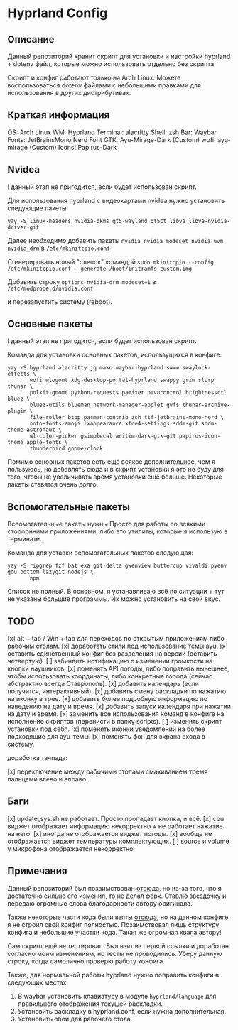 # Hyprland Config

## Описание

Данный репозиторий хранит скрипт для установки и настройки hyprland + dotenv файл, которые можно использовать отдельно без скрипта.

Скрипт и конфиг работают только на Arch Linux. Можете воспользоваться dotenv файлами с небольшими правками для использования в других дистрибутивах.

## Краткая информация

OS: Arch Linux
WM: Hyprland
Terminal: alacritty
Shell: zsh
Bar: Waybar
Fonts: JetBrainsMono Nerd Font
GTK: Ayu-Mirage-Dark (Custom)
wofi: ayu-mirage (Custom)
Icons: Papirus-Dark

## Nvidea

! данный этап не пригодится, если будет использован скрипт.

Для использования hyprland с видеокартами nvidea нужно установить следующие пакеты:

```
yay -S linux-headers nvidia-dkms qt5-wayland qt5ct libva libva-nvidia-driver-git
```

Далее необходимо добавить пакеты `nvidia nvidia_modeset nvidia_uvm nvidia_drm` в `/etc/mkinitcpio.conf`

Сгенерировать новый "слепок" командой `sudo mkinitcpio --config /etc/mkinitcpio.conf --generate /boot/initramfs-custom.img`

Добавить строку `options nvidia-drm modeset=1` в `/etc/modprobe.d/nvidia.conf`

и перезапустить систему (reboot).

## Основные пакеты

! данный этап не пригодится, если будет использован скрипт.

Команда для установки основных пакетов, использущихся в конфиге:

```
yay -S hyprland alacritty jq mako waybar-hyprland swww swaylock-effects \
       wofi wlogout xdg-desktop-portal-hyprland swappy grim slurp thunar \
       polkit-gnome python-requests pamixer pavucontrol brightnessctl bluez \
       bluez-utils blueman network-manager-applet gvfs thunar-archive-plugin \
       file-roller btop pacman-contrib zsh ttf-jetbrains-mono-nerd \
       noto-fonts-emoji lxappearance xfce4-settings sddm-git sddm-theme-astronaut \
       wl-color-picker gsimplecal aritim-dark-gtk-git papirus-icon-theme apple-fonts \
       thunderbird gnome-clock
```

Помимо основных пакетов есть ещё всякое дополнительное, чем я пользуюсь, но добавлять сюда и в скрипт установки
я это не буду для того, чтобы не увеличивать время установки ещё больше. Некоторые пакеты ставятся очень
долго.

## Вспомогательные пакеты

Вспомогательные пакеты нужны Просто для работы со всякими сторорнними приложениями, либо это
утилиты, которые я использую в терминате.

Команда для уставки вспомогательных пакетов следующая:

```
yay -S ripgrep fzf bat exa git-delta gwenview buttercup vivaldi pyenv gdu bottom lazygit nodejs \
       npm
```

Список не полный. В основном, я устанавливаю всё по ситуации + тут не указаны большие программы.
Их можно установить на свой вкус.

## TODO

[x] alt + tab / Win + tab для переходов по открытым приложениям либо рабочим столам.
[x] доработать стили под использование темы ayu.
[x] оставить единственный конфиг без разделения на версии (оставить четвертую).
[ ] забиндить нотификацию о изменении громкости на кнопки наушников.
[x] поменять API погоды, либо поправить нынешнее, чтобы использовать координаты, либо конкретные города (сейчас абстрактно всегда Ставрополь).
[x] добавить календарь (если получится, интерактивный).
[x] добавить смену раскладки по нажатию на иконку в трее.
[x] добавить более подробную информацию по наведению на дату и время.
[x] добавить запуск календаря при нажатии на дату и время.
[x] заменить все использования команд в конфиге на исполнение скриптов (перенисти в папку scripts).
[ ] изменить скрипт установки под себя.
[x] поменять иконки уведомлений на более подходящие для ayu-темы.
[x] поменять фон для экрана входа в систему.

доработка тачпада:

[x] переключение между рабочими столами смахиванием тремя пальцами влево и вправо.

## Баги

[x] update_sys.sh не работает. Просто пропадает кнопка, и всё.
[x] cpu виджет отображает информацию некорректно + не работает нажатие на него.
[x] иногда не отображается виджет погоды.
[x] вообще не отображается виджет температуры комплектующих.
[ ] source и volume у микрофона отображается некорректно.

## Примечания

Данный репозиторий был позаимствован [отсюда](https://github.com/SolDoesTech/HyprV4), но
из-за того, что я достаточно сильно его изменил, то не делал форк. Ставлю звездочку и передаю
огромные слова благодарности автору оригинала.

Также некоторые части кода были взяты [отсюда](https://github.com/JaKooLit/Hyprland-v3), но
на данном конфиге я не строил свой конфиг полностью. Позаимствовал лишь структуру конфига и
небольшие участки кода. Такая же огромная хвала автору!

Сам скрипт ещё не тестировал. Был взят из первой ссылки и доработан согласно моим изменениям, но
тесты не проводились. Уберу данную строку, когда самолично проверю работу конфига.

Также, для нормальной работы hyprland нужно поправить конфиги в следующих местах:

1. В waybar установить клавиатуру в модуле `hyprland/language` для правильного отображения текущей раскладки.
2. Установить раскладку в hyprland.conf, если нужна дополнительная.
3. Установить обои для рабочего стола.
